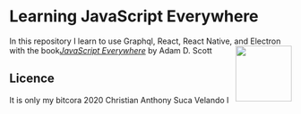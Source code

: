 

# Learning JavaScript Everywhere

In this repository I learn to use Graphql, React, React Native, and Electron with the book[_JavaScript Everywhere_](https://www.jseverywhere.io/) by Adam D. Scott
<img src="cover.png" width="100" align="right" />


## Licence

It is only my bitcora 2020 Christian Anthony Suca Velando
I
